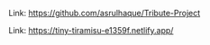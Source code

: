 Link: https://github.com/asrulhaque/Tribute-Project

Link: https://tiny-tiramisu-e1359f.netlify.app/
